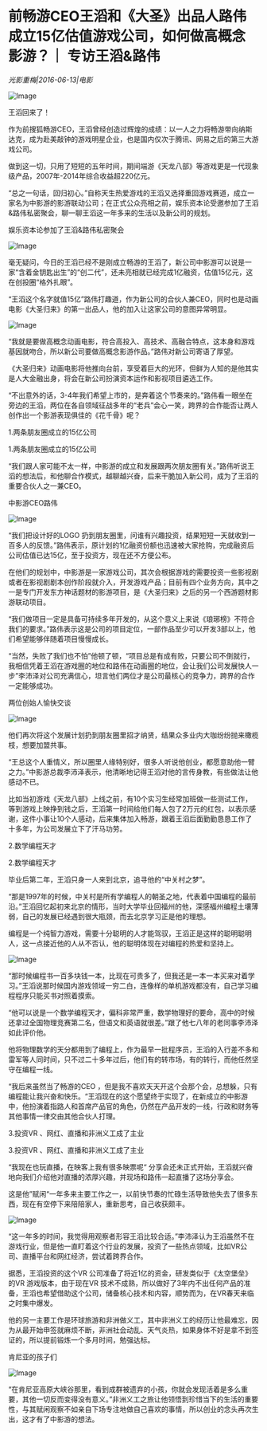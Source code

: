 # 前畅游CEO王滔和《大圣》出品人路伟成立15亿估值游戏公司，如何做高概念影游？｜ 专访王滔&路伟

*光影重梅|2016-06-13|电影*

![Image](http://si1.go2yd.com/get-image/0L0knRDKKvI)

王滔回来了！

作为前搜狐畅游CEO，王滔曾经创造过辉煌的成绩：以一人之力将畅游带向纳斯达克，成为赴美敲钟的游戏明星企业，也是国内仅次于腾讯、网易之后的第三大游戏公司。

做到这一切，只用了短短的五年时间，期间端游《天龙八部》等游戏更是一代现象级产品，2007年-2014年综合收益超220亿元。

“总之一句话，回归初心。”自称天生热爱游戏的王滔又选择重回游戏赛道，成立一家名为中影游的影游联动公司；在正式公众亮相之前，娱乐资本论受邀参加了王滔&路伟私密聚会，聊一聊王滔这一年多来的生活以及新公司的规划。

娱乐资本论参加了王滔&路伟私密聚会

![Image](http://si1.go2yd.com/get-image/0L0knXx0pQO)

毫无疑问，今日的王滔已经不是刚成立畅游的王滔了，新公司中影游可以说是一家“含着金钥匙出生”的“创二代”，还未亮相就已经完成1亿融资，估值15亿元，这在创投圈“格外扎眼”。

“王滔这个名字就值15亿”路伟打趣道，作为新公司的合伙人兼CEO，同时也是动画电影《大圣归来》的第一出品人，他的加入让这家公司的意图异常明显。

![Image](http://si1.go2yd.com/get-image/0L0knPfppei)

“我就是要做高概念动画电影，符合高投入、高技术、高融合特点，这本身和游戏基因就吻合，所以新公司要做高概念影游作品。”路伟对新公司寄语了厚望。

《大圣归来》动画电影将他推向台前，享受着巨大的光环，但鲜为人知的是他其实是人大金融出身，将会在新公司扮演资本运作和影视项目遴选工作。

“不出意外的话，3-4年我们希望上市的，是奔着这个节奏来的。”路伟看一眼坐在旁边的王滔，两位在各自领域征战多年的“老兵”会心一笑，跨界的合作能否让两人创作出一个影游表现俱佳的《花千骨》呢？

1.两条朋友圈成立的15亿公司

1.两条朋友圈成立的15亿公司

“我们跟人家可能不太一样，中影游的成立和发展跟两次朋友圈有关。”路伟听说王滔的想法后，和他聊合作模式，越聊越兴奋，后来干脆加入新公司，成为了王滔的重要合伙人之一兼CEO。

中影游CEO路伟

![Image](http://si1.go2yd.com/get-image/0L0knSdH3Fg)

“我们把设计好的LOGO 扔到朋友圈里，问谁有兴趣投资，结果短短一天就收到一百多人的反馈。”路伟表示，原计划的1亿融资份额也迅速被大家抢购，完成融资后公司估值已达15亿，至于投资方，现在还不方便公布。

在他们的规划中，中影游是一家游戏公司，其次会根据游戏的需要投资一些影视剧或者在影视剧剧本创作阶段就介入，开发游戏产品；目前有四个业务方向，其中之一是专门开发东方神话题材的影游项目，是《大圣归来》之后的另一个西游题材影游联动项目。

“我们做项目一定是具备可持续多年开发的，从这个意义上来说《琅琊榜》不符合我们的要求。”路伟表示这是公司的项目定位，一部作品至少可以开发3部以上，他们希望能够伴随着项目慢慢成长。

“当然，失败了我们也不怕”他顿了顿，“项目总是有成有败，只要公司不倒就行，我相信凭着王滔在游戏圈的地位和路伟在动画圈的地位，会让我们公司发展快人一步”李沛泽对公司充满信心，坦言他们两位才是公司最核心的竞争力，跨界的合作一定能够成功。

两位创始人愉快交谈

![Image](http://si1.go2yd.com/get-image/0L0knOIn4wC)

他们再次将这个发展计划扔到朋友圈里招才纳贤，结果众多业内大咖纷纷抛来橄榄枝，想要加盟共事。

“王总这个人重情义，所以圈里人缘特别好，很多人听说他创业，都愿意助他一臂之力。”中影游总裁李沛泽表示，他清晰地记得王滔对他的言传身教，有些做法让他感动不已。

比如当初游戏《天龙八部》上线之前，有10个实习生经常加班做一些测试工作，等到游戏上映挣到钱之后，王滔第一时间给他们每人包了2万元的红包，以表示感谢，这件小事让10个人感动，后来集体加入畅游，跟着王滔后面勤勤恳恳工作了十多年，为公司发展立下了汗马功劳。

2.数学编程天才

2.数学编程天才

毕业后第二年，王滔只身一人来到北京，追寻他的“中关村之梦”。

“那是1997年的时候，中关村是所有学编程人的朝圣之地，代表着中国编程的最前沿。”王滔回忆起初来北京的情形，当时大学毕业回福州的他，深感福州编程土壤薄弱，自己的发展已经遇到很大瓶颈，而去北京学习正是他的理想。

编程是一个纯智力游戏，需要十分聪明的人才能驾驭，王滔正是这样的聪明聪明人，这一点接近他的人从不否认，他的聪明体现在对编程的热爱和坚持上。

![Image](http://si1.go2yd.com/get-image/0L0knKC0dfs)

“那时候编程书一百多块钱一本，比现在可贵多了，但我还是一本一本买来对着学习。”王滔说那时候国内游戏领域一穷二白，连像样的单机游戏都没有，自己学习编程程序只能买书对照着摸索。

“他可以说是一个数学编程天才，偏科非常严重，数学物理好的要命，高中的时候还拿过全国物理竞赛第二名，但语文和英语就很差。”跟了他七八年的老同事李沛泽如此评价他。

他将物理数学的天分都用到了编程上，作为最早一批程序员，王滔的入行差不多和雷军等人同时间，只不过二十多年过后，他们有的转市场，有的转行，而他任然坚守在编程一线。

“我后来虽然当了畅游的CEO ，但是我不喜欢天天开这个会那个会，总想躲，只有编程能让我兴奋和快乐。“王滔现在的这个愿望终于实现了，在新成立的中影游中，他扮演着指路人和首席产品官的角色，仍然在产品开发的一线，行政和财务等其他事情一律交由其他合伙人打理。

3.投资VR 、网红、直播和非洲义工成了主业

3.投资VR 、网红、直播和非洲义工成了主业

“我现在也玩直播，在映客上我有很多映票呢“ 分享会还未正式开始，王滔就兴奋地向我们介绍他对直播的浓厚兴趣，并现场和路伟一起直播了这场分享会。

这是他”赋闲“一年多来主要工作之一，以前快节奏的忙碌生活导致他失去了很多东西，现在有空停下来陪陪家人，重新思考，自己收获颇丰。

![Image](http://si1.go2yd.com/get-image/0L0knLdmVHM)

“这一年多的时间，我觉得用观察者形容王滔比较合适。”李沛泽认为王滔虽然不在游戏行业，但是他一直盯着这个行业的发展，投资了一些热点领域，比如VR公司、直播平台和网红经济，尝试着跨界合作。

据悉，王滔投资的这个VR 公司准备了将近1亿的资金，研发类似于《太空堡垒》的VR 游戏版本，由于现在VR 技术不成熟，所以做好了3年内不出任何产品的准备，王滔也希望借助这个公司，储备核心技术和内容，顺势而为，在VR春天来临之时集中爆发。

他的另一主要工作是环球旅游和非洲做义工，其中非洲义工的经历让他最难忘，因为从最开始申签就麻烦不断，非洲社会动乱、天气炎热，如果身体不好是拿不到签证的，所以提前锻炼一个多月时间，勉强达标。

肯尼亚的孩子们

![Image](http://si1.go2yd.com/get-image/0L0knMy7flo)

“在肯尼亚高原大峡谷那里，看到成群被遗弃的小孩，你就会发现活着是多么重要，其他一切反而变得没有意义。”非洲义工之旅让他领悟到珍惜当下的生活的重要性，与其赋闲观察不如亲自下场专注地做自己喜欢的事情，所以创业的念头再次生出，这才有了中影游的想法。

